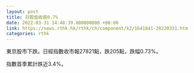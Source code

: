 ```yaml
---
layout: post
title: 日股低收逾0.7%
date: 2022-03-31 14:48:39.000000000 +08:00
link: https://news.rthk.hk/rthk/ch/component/k2/1641841-20220331.htm
categories: rthk
---
```


東京股市下跌。日經指數收市報27821點，跌205點，跌幅0.73%。

指數首季累計跌近3.4%。
